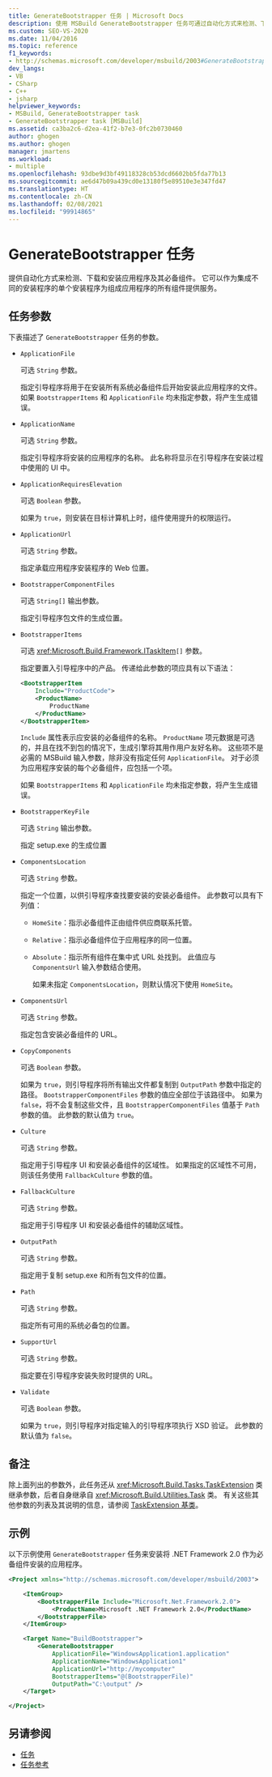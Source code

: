 ```yaml
---
title: GenerateBootstrapper 任务 | Microsoft Docs
description: 使用 MSBuild GenerateBootstrapper 任务可通过自动化方式来检测、下载和安装应用程序及其必备组件。
ms.custom: SEO-VS-2020
ms.date: 11/04/2016
ms.topic: reference
f1_keywords:
- http://schemas.microsoft.com/developer/msbuild/2003#GenerateBootstrapper
dev_langs:
- VB
- CSharp
- C++
- jsharp
helpviewer_keywords:
- MSBuild, GenerateBootstrapper task
- GenerateBootstrapper task [MSBuild]
ms.assetid: ca3ba2c6-d2ea-41f2-b7e3-0fc2b0730460
author: ghogen
ms.author: ghogen
manager: jmartens
ms.workload:
- multiple
ms.openlocfilehash: 93dbe9d3bf49118328cb53dcd6602bb5fda77b13
ms.sourcegitcommit: ae6d47b09a439cd0e13180f5e89510e3e347fd47
ms.translationtype: HT
ms.contentlocale: zh-CN
ms.lasthandoff: 02/08/2021
ms.locfileid: "99914865"
---
```

# <a name="generatebootstrapper-task"></a>GenerateBootstrapper 任务

提供自动化方式来检测、下载和安装应用程序及其必备组件。 它可以作为集成不同的安装程序的单个安装程序为组成应用程序的所有组件提供服务。

## <a name="task-parameters"></a>任务参数

下表描述了 `GenerateBootstrapper` 任务的参数。

- `ApplicationFile`

   可选 `String` 参数。

   指定引导程序将用于在安装所有系统必备组件后开始安装此应用程序的文件。 如果 `BootstrapperItems` 和 `ApplicationFile` 均未指定参数，将产生生成错误。

- `ApplicationName`

   可选 `String` 参数。

   指定引导程序将安装的应用程序的名称。 此名称将显示在引导程序在安装过程中使用的 UI 中。

- `ApplicationRequiresElevation`

   可选 `Boolean` 参数。

   如果为 `true`，则安装在目标计算机上时，组件使用提升的权限运行。

- `ApplicationUrl`

   可选 `String` 参数。

   指定承载应用程序安装程序的 Web 位置。

- `BootstrapperComponentFiles`

   可选 `String[]` 输出参数。

   指定引导程序包文件的生成位置。

- `BootstrapperItems`

   可选 <xref:Microsoft.Build.Framework.ITaskItem>`[]` 参数。

   指定要置入引导程序中的产品。 传递给此参数的项应具有以下语法：

  ```xml
  <BootstrapperItem
      Include="ProductCode">
      <ProductName>
          ProductName
      </ProductName>
  </BootstrapperItem>
  ```

   `Include` 属性表示应安装的必备组件的名称。 `ProductName` 项元数据是可选的，并且在找不到包的情况下，生成引擎将其用作用户友好名称。 这些项不是必需的 MSBuild 输入参数，除非没有指定任何 `ApplicationFile`。 对于必须为应用程序安装的每个必备组件，应包括一个项。

   如果 `BootstrapperItems` 和 `ApplicationFile` 均未指定参数，将产生生成错误。

- `BootstrapperKeyFile`

   可选 `String` 输出参数。

   指定 setup.exe 的生成位置

- `ComponentsLocation`

   可选 `String` 参数。

   指定一个位置，以供引导程序查找要安装的安装必备组件。 此参数可以具有下列值：

  - `HomeSite`：指示必备组件正由组件供应商联系托管。

  - `Relative`：指示必备组件位于应用程序的同一位置。

  - `Absolute`：指示所有组件在集中式 URL 处找到。 此值应与 `ComponentsUrl` 输入参数结合使用。

    如果未指定 `ComponentsLocation`，则默认情况下使用 `HomeSite`。

- `ComponentsUrl`

   可选 `String` 参数。

   指定包含安装必备组件的 URL。

- `CopyComponents`

   可选 `Boolean` 参数。

   如果为 `true`，则引导程序将所有输出文件都复制到 `OutputPath` 参数中指定的路径。 `BootstrapperComponentFiles` 参数的值应全部位于该路径中。 如果为 `false`，将不会复制这些文件，且 `BootstrapperComponentFiles` 值基于 `Path` 参数的值。  此参数的默认值为 `true`。

- `Culture`

   可选 `String` 参数。

   指定用于引导程序 UI 和安装必备组件的区域性。 如果指定的区域性不可用，则该任务使用 `FallbackCulture` 参数的值。

- `FallbackCulture`

   可选 `String` 参数。

   指定用于引导程序 UI 和安装必备组件的辅助区域性。

- `OutputPath`

   可选 `String` 参数。

   指定用于复制 setup.exe 和所有包文件的位置。

- `Path`

   可选 `String` 参数。

   指定所有可用的系统必备包的位置。

- `SupportUrl`

   可选 `String` 参数。

   指定要在引导程序安装失败时提供的 URL。

- `Validate`

   可选 `Boolean` 参数。

   如果为 `true`，则引导程序对指定输入的引导程序项执行 XSD 验证。 此参数的默认值为 `false`。

## <a name="remarks"></a>备注

除上面列出的参数外，此任务还从 <xref:Microsoft.Build.Tasks.TaskExtension> 类继承参数，后者自身继承自 <xref:Microsoft.Build.Utilities.Task> 类。 有关这些其他参数的列表及其说明的信息，请参阅 [TaskExtension 基类](../msbuild/taskextension-base-class.md)。

## <a name="example"></a>示例

以下示例使用 `GenerateBootstrapper` 任务来安装将 .NET Framework 2.0 作为必备组件安装的应用程序。

```xml
<Project xmlns="http://schemas.microsoft.com/developer/msbuild/2003">

    <ItemGroup>
        <BootstrapperFile Include="Microsoft.Net.Framework.2.0">
            <ProductName>Microsoft .NET Framework 2.0</ProductName>
        </BootstrapperFile>
    </ItemGroup>

    <Target Name="BuildBootstrapper">
        <GenerateBootstrapper
            ApplicationFile="WindowsApplication1.application"
            ApplicationName="WindowsApplication1"
            ApplicationUrl="http://mycomputer"
            BootstrapperItems="@(BootstrapperFile)"
            OutputPath="C:\output" />
    </Target>

</Project>
```

## <a name="see-also"></a>另请参阅

- [任务](../msbuild/msbuild-tasks.md)
- [任务参考](../msbuild/msbuild-task-reference.md)
